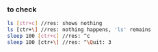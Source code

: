 ### to check


```bash
ls [ctr+c] //res: shows nothing
ls [ctr+\] //res: nothing happens, 'ls' remains
sleep 100 [ctr+c] //res: ^c
sleep 100 [ctr+\] //res: ^\Quit: 3
```
